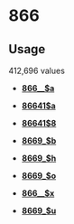 # 866

## Usage

412,696 values

-   **[866\_\_$a](../../tags/866/866__a-1.md)**  

-   **[86641$a](../../tags/866/86641a-2.md)**  

-   **[86641$8](../../tags/866/866418-3.md)**  

-   **[8669\_$b](../../tags/866/8669_b-4.md)**  

-   **[8669\_$h](../../tags/866/8669_h-5.md)**  

-   **[8669\_$o](../../tags/866/8669_o-6.md)**  

-   **[866\_\_$x](../../tags/866/866__x-7.md)**  

-   **[8669\_$u](../../tags/866/8669_u-8.md)**  


